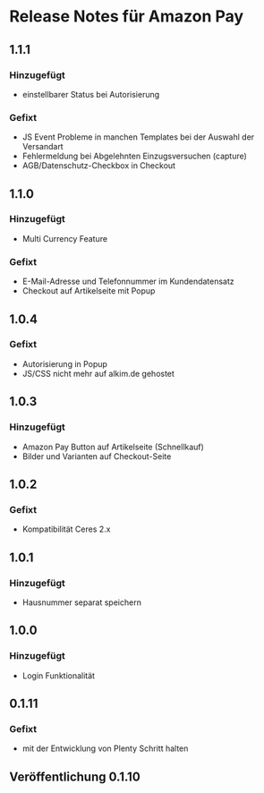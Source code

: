 # Release Notes für Amazon Pay

## 1.1.1

### Hinzugefügt

- einstellbarer Status bei Autorisierung

### Gefixt

- JS Event Probleme in manchen Templates bei der Auswahl der Versandart
- Fehlermeldung bei Abgelehnten Einzugsversuchen (capture)
- AGB/Datenschutz-Checkbox in Checkout

## 1.1.0

### Hinzugefügt

- Multi Currency Feature

### Gefixt

- E-Mail-Adresse und Telefonnummer im Kundendatensatz
- Checkout auf Artikelseite mit Popup

## 1.0.4

### Gefixt

- Autorisierung in Popup
- JS/CSS nicht mehr auf alkim.de gehostet

## 1.0.3

### Hinzugefügt

- Amazon Pay Button auf Artikelseite (Schnellkauf)
- Bilder und Varianten auf Checkout-Seite

## 1.0.2

### Gefixt

- Kompatibilität Ceres 2.x

## 1.0.1

### Hinzugefügt

- Hausnummer separat speichern

## 1.0.0

### Hinzugefügt

- Login Funktionalität

## 0.1.11

### Gefixt

- mit der Entwicklung von Plenty Schritt halten

## Veröffentlichung 0.1.10